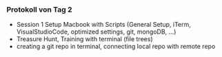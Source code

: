 ### Protokoll von Tag 2

- Session 1 Setup Macbook with Scripts (General Setup, iTerm, VisualStudioCode, optimized settings, git, mongoDB, ...)
- Treasure Hunt, Training with terminal (file trees)
- creating a git repo in terminal, connecting local repo with remote repo
